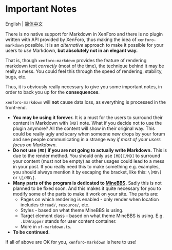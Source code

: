 # Important Notes

English | [简体中文](./important-notes.zh.md)

There is no native support for Markdown in XenForo and there is no plugin written with API provided by XenForo, thus making the idea of `xenforo-markdown` possible. It is an *alternative* approach to make it possible for your users to *use* Markdown, **but absolutely not in an elegant way.**

That is, though `xenforo-markdown` provides the feature of rendering markdown text *correctly* (most of the time), the technique behind it may be really a mess. You could feel this through the speed of rendering, stability, bugs, etc.

Thus, it is obviously really necessary to give you some important notes, in order to back you up for the **consequences**.

`xenforo-markdown` will **not** cause data loss, as everything is processed in the front-end.

- **You may be using it forever.** It is a must for the users to surround their content in Markdown with `[MD]` note. What if you decide not to use the plugin anymore? All the content will show in their original way. This could be really ugly and scary when someone new drops by your forum and see people communicating in a strange way *if most of your users focus on Markdown*.
- **Do not use `[MD]` if you are not going to actually write Markdown.** This is due to the render method. You should only use `[MD][/MD]` to surround your content (must not be empty) as other usages could lead to a mess in your post. If you really need this to make something e.g. examples, you should always mention it by escaping the bracket, like this: `\[MD\]` or  `\[/MD\]`.
- **Many parts of the program is dedicated to [MineBBS](https://minebbs.com).** Sadly this is not planned to be fixed soon. And this makes it quite necessary for you to modify some of the parts to make it work on your site. The parts are:
  - Pages on which rendering is enabled - only render when location includes `thread/`, `resource/`, etc.
  - Styles - based on what theme MineBBS is using.
  - Target element class - based on what theme MineBBS is using. E.g. `.bbWrapper` stands for user content container.
  - More in `xf-markdown.ts`.
- **To be continued.**

If all of above are OK for you, `xenforo-markdown` is here to use!